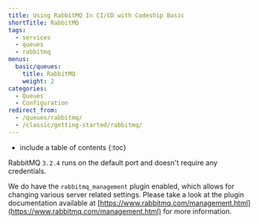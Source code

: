 ```yaml
---
title: Using RabbitMQ In CI/CD with Codeship Basic
shortTitle: RabbitMQ
tags:
  - services
  - queues
  - rabbitmq
menus:
  basic/queues:
    title: RabbitMQ
    weight: 2
categories:
  - Queues    
  - Configuration
redirect_from:
  - /queues/rabbitmq/
  - /classic/getting-started/rabbitmq/
---
```


* include a table of contents
{:toc}

RabbitMQ `3.2.4` runs on the default port and doesn't require any credentials.

We do have the `rabbitmq_management` plugin enabled, which allows for changing various server related settings. Please take a look at the plugin documentation available at [https://www.rabbitmq.com/management.html](https://www.rabbitmq.com/management.html) for more information.
